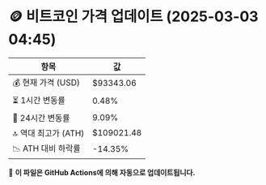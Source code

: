 # 🪙 비트코인 가격 업데이트 (2025-03-03 04:45)

| 항목                | 값 |
|--------------------|----------------|
| 💰 현재 가격 (USD) | $93343.06 |
| ⏳ 1시간 변동률    | 0.48% |
| 📆 24시간 변동률   | 9.09% |
| 🔝 역대 최고가 (ATH) | $109021.48 |
| 📉 ATH 대비 하락률 | -14.35% |

🔄 **이 파일은 GitHub Actions에 의해 자동으로 업데이트됩니다.**
